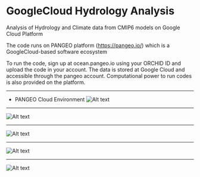 # GoogleCloud Hydrology Analysis

Analysis of Hydrology and Climate data from CMIP6 models on Google Cloud Platform

The code runs on PANGEO platform (https://pangeo.io/) which is a GoogleCloud-based software ecosystem 

To run the code, sign up at ocean.pangeo.io using your ORCHID ID and upload the code in your account. The data is stored at Google Cloud and accessible through the pangeo account. Computational power to run codes is also provided on the platform. 

---------------------------------------------------------------------------------------------------------
* PANGEO Cloud Environment
![Alt text](https://raw.githubusercontent.com/behzadasd/GoogleCloud_Hydrology_Analysis/master/Figures/PANGEO_env.png)

---------------------------------------------------------------------------------------------------------

![Alt text](https://raw.githubusercontent.com/behzadasd/GoogleCloud_Hydrology_Analysis/master/Figures/CMIP6_precipitation_1.png)

---------------------------------------------------------------------------------------------------------

![Alt text](https://raw.githubusercontent.com/behzadasd/GoogleCloud_Hydrology_Analysis/master/Figures/CMIP6_precipitation_2.png)

---------------------------------------------------------------------------------------------------------

![Alt text](https://raw.githubusercontent.com/behzadasd/GoogleCloud_Hydrology_Analysis/master/Figures/CMIP6_SST_1.png)

---------------------------------------------------------------------------------------------------------

![Alt text](https://raw.githubusercontent.com/behzadasd/GoogleCloud_Hydrology_Analysis/master/Figures/CMIP6_Winds_1.png)
